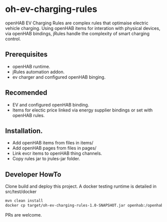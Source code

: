 # oh-ev-charging-rules

openHAB EV Charging Rules are complex rules that optimaise electric vehicle charging. Using openHAB items for interation with physical devices, via openHAB bindings, jRules handle the complexity of smart charging control.

## Prerequisites

* openHAB runtime.
* jRules automation addon.
* ev charger and configured openHAB binging.

## Recomended

* EV and configured openHAB binding.
* Items for electic price linked via energy supplier bindings or set with openHAB rules.


## Installation.

* Add openHAB items from files in items/
* Add openHAB pages from files in pages/
* Link evcr items to openHAB thing channels.
* Copy rules jar to jrules-jar folder.

## Developer HowTo

Clone build and deploy this project. A docker testing runtime is detailed in src/test/docker

```bash
mvn clean install
docker cp target/oh-ev-charging-rules-1.0-SNAPSHOT.jar openhab:/openhab/conf/automation/jrule/rules-jar/
```

PRs are welcome.
